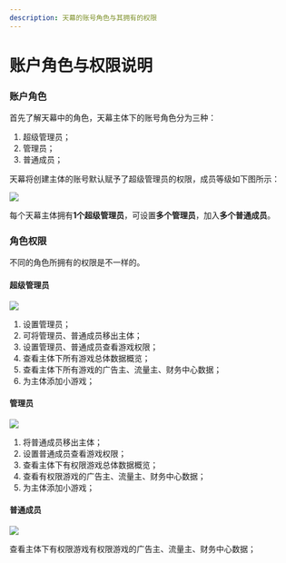 ```yaml
---
description: 天幕的账号角色与其拥有的权限
---
```


# 账户角色与权限说明

### 账户角色

首先了解天幕中的角色，天幕主体下的账号角色分为三种：

1. 超级管理员；
2. 管理员；
3. 普通成员；

天幕将创建主体的账号默认赋予了超级管理员的权限，成员等级如下图所示：

![](https://cdn.nlark.com/yuque/0/2019/png/254569/1557052235188-a99798fb-3427-4189-be00-7c0fad63d16c.png)

每个天幕主体拥有**1个超级管理员**，可设置**多个管理员**，加入**多个普通成员**。

### 角色权限

不同的角色所拥有的权限是不一样的。

#### **超级管理员**

![](https://cdn.nlark.com/yuque/0/2019/png/254569/1557053351609-1ad06374-abb2-4aef-a455-d1d19ed7d1c4.png?x-oss-process=image/resize,w_2000)

1. 设置管理员；
2. 可将管理员、普通成员移出主体；
3. 设置管理员、普通成员查看游戏权限；
4. 查看主体下所有游戏总体数据概览；
5. 查看主体下所有游戏的广告主、流量主、财务中心数据；
6. 为主体添加小游戏；

#### **管理员**

![](https://cdn.nlark.com/yuque/0/2019/png/254569/1557053351609-1ad06374-abb2-4aef-a455-d1d19ed7d1c4.png?x-oss-process=image/resize,w_2000)

1. 将普通成员移出主体；
2. 设置普通成员查看游戏权限；
3. 查看主体下有权限游戏总体数据概览；
4. 查看有权限游戏的广告主、流量主、财务中心数据；
5. 为主体添加小游戏；

#### **普通成员**

![](https://cdn.nlark.com/yuque/0/2019/png/254569/1557053027358-c27ce6b3-bc9c-4180-8a1e-d1c8c88db520.png?x-oss-process=image/resize,w_2000)

查看主体下有权限游戏有权限游戏的广告主、流量主、财务中心数据；

